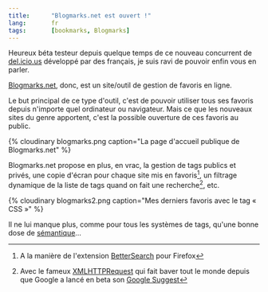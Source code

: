 ```yaml
---
title:      "Blogmarks.net est ouvert !"
lang:       fr
tags:       [bookmarks, Blogmarks]
---
```


Heureux béta testeur depuis quelque temps de ce nouveau concurrent de [del.icio.us](http://del.icio.us/) développé par des français, je suis ravi de pouvoir enfin vous en parler.


[Blogmarks.net](http://blogmarks.net/), donc, est un site/outil de gestion de favoris en ligne.

Le but principal de ce type d'outil, c'est de pouvoir utiliser tous ses favoris depuis n'importe quel ordinateur ou navigateur. Mais ce que les nouveaux sites du genre apportent, c'est la possible ouverture de ces favoris au public.

{% cloudinary blogmarks.png caption="La page d'accueil publique de Blogmarks.net" %}


Blogmarks.net propose en plus, en vrac, la gestion de tags publics et privés, une copie d'écran pour chaque site mis en favoris[^t1], un filtrage dynamique de la liste de tags quand on fait une recherche[^t2], etc.

{% cloudinary blogmarks2.png caption="Mes derniers favoris avec le tag « CSS »" %}


Il ne lui manque plus, comme pour tous les systèmes de tags, qu'une bonne dose de [sémantique](/2005/02/le-web-semantique-a-nos-portes.html)…


[^t1]: A la manière de l'extension [BetterSearch](http://bettersearch.g-blog.net/) pour Firefox

[^t2]: Avec le fameux [XMLHTTPRequest](http://blogmarks.net/tag/xmlhttprequest) qui fait baver tout le monde depuis que Google a lancé en beta son [Google Suggest](http://www.google.com/webhp?complete=1&amp;hl=en)
